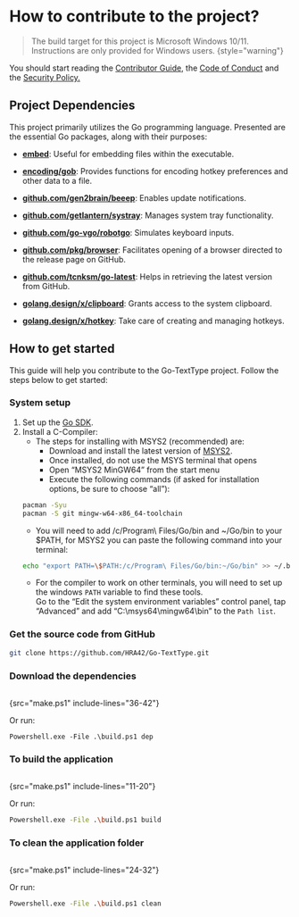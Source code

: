 <!-- set toc level to how -->
<show-structure for="chapter,procedure" depth="2"></show-structure>

# How to contribute to the project?
> The build target for this project is Microsoft Windows 10/11.  
> Instructions are only provided for Windows users.
{style="warning"}

You should start reading the [Contributor Guide](https://github.com/HRA42/Go-TextType/blob/main/CONTRIBUTING.md),
the [Code of Conduct](https://github.com/HRA42/Go-TextType/blob/main/CODE_OF_CONDUCT.md) and
the [Security Policy.](https://github.com/HRA42/Go-TextType/blob/main/SECURITY.md)

## Project Dependencies

This project primarily utilizes the Go programming language.
Presented are the essential Go packages, along with their purposes:

- **[embed](https://golang.org/pkg/embed/)**: Useful for embedding files within the executable.

- **[encoding/gob](https://golang.org/pkg/encoding/gob/)**:
Provides functions for encoding hotkey preferences and other data to a file.

- **[github.com/gen2brain/beeep](https://github.com/gen2brain/beeep)**: Enables update notifications.

- **[github.com/getlantern/systray](https://github.com/getlantern/systray)**: Manages system tray functionality.

- **[github.com/go-vgo/robotgo](https://github.com/go-vgo/robotgo)**: Simulates keyboard inputs.

- **[github.com/pkg/browser](https://github.com/pkg/browser)**:
Facilitates opening of a browser directed to the release page on GitHub.

- **[github.com/tcnksm/go-latest](https://github.com/tcnksm/go-latest)**:
Helps in retrieving the latest version from GitHub.

- **[golang.design/x/clipboard](https://github.com/golang-design/clipboard)**: Grants access to the system clipboard.

- **[golang.design/x/hotkey](https://github.com/golang-design/hotkey)**: Take care of creating and managing hotkeys.

## How to get started

This guide will help you contribute to the Go-TextType project. Follow the steps below to get started:

### System setup
1. Set up the [Go SDK](https://go.dev/doc/install).
2. Install a C-Compiler:
   - The steps for installing with MSYS2 (recommended) are:
     - Download and install the latest version of [MSYS2](https://www.msys2.org/#download).
     - Once installed, do not use the MSYS terminal that opens
     - Open “MSYS2 MinGW64” from the start menu
     - Execute the following commands (if asked for installation options, be sure to choose “all”):
    ```Bash
    pacman -Syu
    pacman -S git mingw-w64-x86_64-toolchain
    ```
    - You will need to add /c/Program\ Files/Go/bin and ~/Go/bin to your $PATH,
    for MSYS2 you can paste the following command into your terminal:
    ```Bash
    echo "export PATH=\$PATH:/c/Program\ Files/Go/bin:~/Go/bin" >> ~/.bashrc`
    ```
    - For the compiler to work on other terminals, you will need to set up the windows `PATH` variable to find these tools.  
    Go to the “Edit the system environment variables” control panel, tap “Advanced” and add
    “C:\msys64\mingw64\bin” to the `Path list`.

### Get the source code from GitHub

```Bash
git clone https://github.com/HRA42/Go-TextType.git
```

### Download the dependencies

```Shell
```
{src="make.ps1" include-lines="36-42"}

Or run:
```Shell
Powershell.exe -File .\build.ps1 dep
```

### To build the application

```Shell
```
{src="make.ps1" include-lines="11-20"}

Or run:
```Bash
Powershell.exe -File .\build.ps1 build
```

### To clean the application folder

```Shell
```
{src="make.ps1" include-lines="24-32"}

Or run:
```Bash
Powershell.exe -File .\build.ps1 clean
```